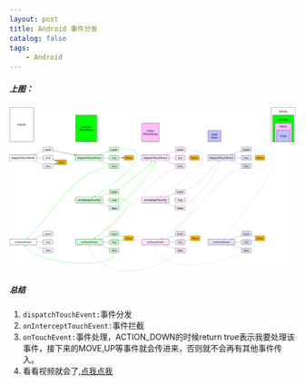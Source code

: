 ```yaml
---
layout: post
title: Android 事件分发
catalog: false
tags:
    - Android
---
```


##### 上图：

![](/img/posts/touch_event.png)

##### 总结

1. `dispatchTouchEvent:`事件分发
2. `onInterceptTouchEvent:`事件拦截
3. `onTouchEvent:`事件处理，ACTION_DOWN的时候return true表示我要处理该事件，接下来的MOVE,UP等事件就会传进来，否则就不会再有其他事件传入。
4. 看看视频就会了,[点我点我](https://v.qq.com/x/page/a0684ijwxzr.html)